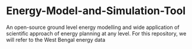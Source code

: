 # Energy-Model-and-Simulation-Tool
An open-source ground level energy modelling and wide application of scientific approach of energy planning at any level. For this repository, we will refer to the West Bengal energy data
